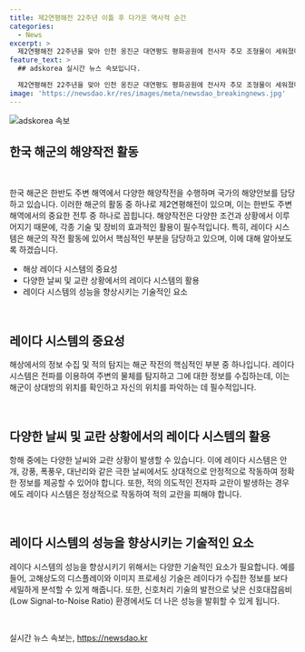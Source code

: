 ```yaml
---
title: 제2연평해전 22주년 이틀 후 다가온 역사적 순간
categories:
  - News
excerpt: >
  제2연평해전 22주년을 맞아 인천 옹진군 대연평도 평화공원에 전사자 추모 조형물이 세워졌다. 2024.06.27.
feature_text: >
  ## adskorea 실시간 뉴스 속보입니다.

  제2연평해전 22주년을 맞아 인천 옹진군 대연평도 평화공원에 전사자 추모 조형물이 세워졌다. 2024.06.27.
image: 'https://newsdao.kr/res/images/meta/newsdao_breakingnews.jpg'
---
```


<p><img src="https://newsdao.kr/res/images/meta/newsdao_breakingnews.jpg" alt="adskorea 속보" /></p>

<h2 data-ke-size="size26">한국 해군의 해양작전 활동</h2>

<p data-ke-size="size16">&nbsp;</p>

<p>한국 해군은 한반도 주변 해역에서 다양한 해양작전을 수행하며 국가의 해양안보를 담당하고 있습니다. 이러한 해군의 활동 중 하나로 제2연평해전이 있으며, 이는 한반도 주변 해역에서의 중요한 전투 중 하나로 꼽힙니다. 해양작전은 다양한 조건과 상황에서 이루어지기 때문에, 각종 기술 및 장비의 효과적인 활용이 필수적입니다. 특히, 레이다 시스템은 해군의 작전 활동에 있어서 핵심적인 부분을 담당하고 있으며, 이에 대해 알아보도록 하겠습니다.</p>

<ul>
<li>해상 레이다 시스템의 중요성</li>
<li>다양한 날씨 및 교란 상황에서의 레이다 시스템의 활용</li>
<li>레이다 시스템의 성능을 향상시키는 기술적인 요소</li>
</ul>

<p data-ke-size="size16">&nbsp;</p>

<h2 data-ke-size="size26">레이다 시스템의 중요성</h2>

<p data-ke-size="size16">해상에서의 정보 수집 및 적의 탐지는 해군 작전의 핵심적인 부분 중 하나입니다. 레이다 시스템은 전파를 이용하여 주변의 물체를 탐지하고 그에 대한 정보를 수집하는데, 이는 해군이 상대방의 위치를 확인하고 자신의 위치를 파악하는 데 필수적입니다.</p>

<p data-ke-size="size16">&nbsp;</p>

<h2 data-ke-size="size26">다양한 날씨 및 교란 상황에서의 레이다 시스템의 활용</h2>

<p data-ke-size="size16">항해 중에는 다양한 날씨와 교란 상황이 발생할 수 있습니다. 이에 레이다 시스템은 안개, 강풍, 폭풍우, 대난리와 같은 극한 날씨에서도 상대적으로 안정적으로 작동하여 정확한 정보를 제공할 수 있어야 합니다. 또한, 적의 의도적인 전자파 교란이 발생하는 경우에도 레이다 시스템은 정상적으로 작동하여 적의 교란을 피해야 합니다.</p>

<p data-ke-size="size16">&nbsp;</p>

<h2 data-ke-size="size26">레이다 시스템의 성능을 향상시키는 기술적인 요소</h2>

<p data-ke-size="size16">레이다 시스템의 성능을 향상시키기 위해서는 다양한 기술적인 요소가 필요합니다. 예를 들어, 고해상도의 디스플레이와 이미지 프로세싱 기술은 레이다가 수집한 정보를 보다 세밀하게 분석할 수 있게 해줍니다. 또한, 신호처리 기술의 발전으로 낮은 신호대잡음비(Low Signal-to-Noise Ratio) 환경에서도 더 나은 성능을 발휘할 수 있게 됩니다.</p>

<p data-ke-size="size16">&nbsp;</p>
실시간 뉴스 속보는, <a href="https://newsdao.kr" rel="dofollow">https://newsdao.kr</a>


